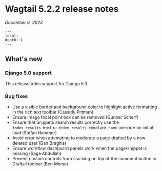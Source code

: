 # Wagtail 5.2.2 release notes

_December 6, 2023_

```{contents}
---
local:
depth: 1
---
```

## What's new

### Django 5.0 support

This release adds support for Django 5.0.

### Bug fixes

 * Use a visible border and background color to highlight active formatting in the rich text toolbar (Cassidy Pittman)
 * Ensure image focal point box can be removed (Gunnar Scherf)
 * Ensure that Snippets search results correctly use the `index_results.html` or `index_results_template_name` override on initial load (Stefan Hammer)
 * Avoid error when attempting to moderate a page drafted by a now deleted user (Dan Braghis)
 * Ensure workflow dashboard panels work when the page/snippet is missing (Sage Abdullah)
 * Prevent custom controls from stacking on top of the comment button in Draftail toolbar (Ben Morse)
